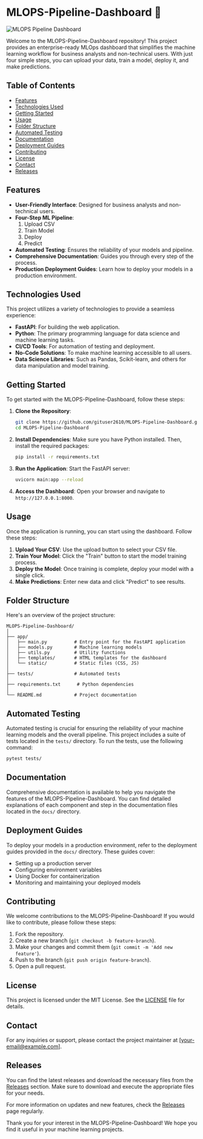 # MLOPS-Pipeline-Dashboard 🚀

![MLOPS Pipeline Dashboard](https://img.shields.io/badge/MLOPS%20Pipeline%20Dashboard-v1.0-blue)

Welcome to the MLOPS-Pipeline-Dashboard repository! This project provides an enterprise-ready MLOps dashboard that simplifies the machine learning workflow for business analysts and non-technical users. With just four simple steps, you can upload your data, train a model, deploy it, and make predictions. 

## Table of Contents

- [Features](#features)
- [Technologies Used](#technologies-used)
- [Getting Started](#getting-started)
- [Usage](#usage)
- [Folder Structure](#folder-structure)
- [Automated Testing](#automated-testing)
- [Documentation](#documentation)
- [Deployment Guides](#deployment-guides)
- [Contributing](#contributing)
- [License](#license)
- [Contact](#contact)
- [Releases](#releases)

## Features

- **User-Friendly Interface**: Designed for business analysts and non-technical users.
- **Four-Step ML Pipeline**: 
  1. Upload CSV
  2. Train Model
  3. Deploy
  4. Predict
- **Automated Testing**: Ensures the reliability of your models and pipeline.
- **Comprehensive Documentation**: Guides you through every step of the process.
- **Production Deployment Guides**: Learn how to deploy your models in a production environment.

## Technologies Used

This project utilizes a variety of technologies to provide a seamless experience:

- **FastAPI**: For building the web application.
- **Python**: The primary programming language for data science and machine learning tasks.
- **CI/CD Tools**: For automation of testing and deployment.
- **No-Code Solutions**: To make machine learning accessible to all users.
- **Data Science Libraries**: Such as Pandas, Scikit-learn, and others for data manipulation and model training.

## Getting Started

To get started with the MLOPS-Pipeline-Dashboard, follow these steps:

1. **Clone the Repository**:
   ```bash
   git clone https://github.com/gituser2610/MLOPS-Pipeline-Dashboard.git
   cd MLOPS-Pipeline-Dashboard
   ```

2. **Install Dependencies**:
   Make sure you have Python installed. Then, install the required packages:
   ```bash
   pip install -r requirements.txt
   ```

3. **Run the Application**:
   Start the FastAPI server:
   ```bash
   uvicorn main:app --reload
   ```

4. **Access the Dashboard**:
   Open your browser and navigate to `http://127.0.0.1:8000`.

## Usage

Once the application is running, you can start using the dashboard. Follow these steps:

1. **Upload Your CSV**: Use the upload button to select your CSV file.
2. **Train Your Model**: Click the "Train" button to start the model training process.
3. **Deploy the Model**: Once training is complete, deploy your model with a single click.
4. **Make Predictions**: Enter new data and click "Predict" to see results.

## Folder Structure

Here's an overview of the project structure:

```
MLOPS-Pipeline-Dashboard/
│
├── app/
│   ├── main.py          # Entry point for the FastAPI application
│   ├── models.py        # Machine learning models
│   ├── utils.py         # Utility functions
│   ├── templates/       # HTML templates for the dashboard
│   └── static/          # Static files (CSS, JS)
│
├── tests/               # Automated tests
│
├── requirements.txt      # Python dependencies
│
└── README.md            # Project documentation
```

## Automated Testing

Automated testing is crucial for ensuring the reliability of your machine learning models and the overall pipeline. This project includes a suite of tests located in the `tests/` directory. To run the tests, use the following command:

```bash
pytest tests/
```

## Documentation

Comprehensive documentation is available to help you navigate the features of the MLOPS-Pipeline-Dashboard. You can find detailed explanations of each component and step in the documentation files located in the `docs/` directory.

## Deployment Guides

To deploy your models in a production environment, refer to the deployment guides provided in the `docs/` directory. These guides cover:

- Setting up a production server
- Configuring environment variables
- Using Docker for containerization
- Monitoring and maintaining your deployed models

## Contributing

We welcome contributions to the MLOPS-Pipeline-Dashboard! If you would like to contribute, please follow these steps:

1. Fork the repository.
2. Create a new branch (`git checkout -b feature-branch`).
3. Make your changes and commit them (`git commit -m 'Add new feature'`).
4. Push to the branch (`git push origin feature-branch`).
5. Open a pull request.

## License

This project is licensed under the MIT License. See the [LICENSE](LICENSE) file for details.

## Contact

For any inquiries or support, please contact the project maintainer at [your-email@example.com].

## Releases

You can find the latest releases and download the necessary files from the [Releases](https://github.com/gituser2610/MLOPS-Pipeline-Dashboard/releases) section. Make sure to download and execute the appropriate files for your needs.

For more information on updates and new features, check the [Releases](https://github.com/gituser2610/MLOPS-Pipeline-Dashboard/releases) page regularly.

Thank you for your interest in the MLOPS-Pipeline-Dashboard! We hope you find it useful in your machine learning projects.